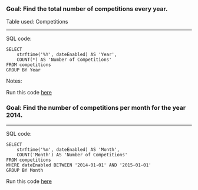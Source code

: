 
### Goal: Find the total number of competitions every year.

Table used: Competitions

---
SQL code:

```
SELECT 
    strftime('%Y', dateEnabled) AS 'Year', 
    COUNT(*) AS 'Number of Competitions'
FROM competitions
GROUP BY Year
```
Notes:





Run this code [here](https://www.kaggle.com/lochleven/d/kaggle/meta-kaggle/competition-list1/edit)

### Goal: Find the number of competitions per month for the year 2014.

---
SQL code:

```
SELECT 
    strftime('%m', dateEnabled) AS 'Month',
    COUNT('Month') AS 'Number of Competitions'
FROM competitions
WHERE dateEnabled BETWEEN '2014-01-01' AND '2015-01-01'
GROUP BY Month
```

Run this code [here](https://www.kaggle.com/lochleven/d/kaggle/meta-kaggle/competition-list1/edit)



